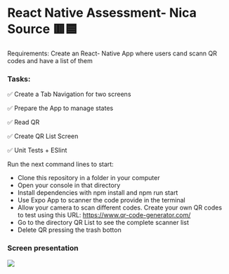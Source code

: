 <h1> React Native Assessment- Nica Source 🟥🟦 </h1>

Requirements: Create an React- Native App where users cand scann QR codes and have a list of them

<h3>Tasks:</h3>
<p>✅ Create a Tab Navigation for two screens</p>
<p>✅ Prepare the App to manage states</p>
<p>✅ Read QR </p>
<p>✅ Create QR List Screen</p>
<p>✅ Unit Tests + ESlint</p>

Run the next command lines to start:
- Clone this repository in a folder in your computer
- Open your console in that directory
- Install dependencies with npm install and npm run start
- Use Expo App to scanner the code provide in the terminal
- Allow your camera to scan different codes. Create your own QR codes to test using this URL: https://www.qr-code-generator.com/
- Go to the directory QR List to see the complete scanner list
- Delete QR pressing the trash botton 

<h3>Screen presentation</h3>
<img src='screnshot/start.png'/>







